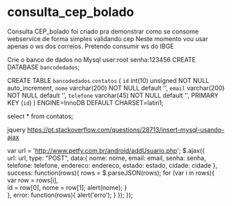 # consulta_cep_bolado

Consulta CEP_bolado foi criado pra demonstrar como se consome webservice de forma simples validando cep 
Neste momento vou usar apenas o ws dos correios. 
Pretendo consumir ws do IBGE

Crie o banco de dados no Mysql
user:root
senha:123456
CREATE DATABASE `bancodedados`;

CREATE TABLE  `bancodedados`.`contatos` (
  `id` int(10) unsigned NOT NULL auto_increment,
  `nome` varchar(200) NOT NULL default '',
  `email` varchar(200) NOT NULL default '',
  `telefone` varchar(45) NOT NULL default '',
  PRIMARY KEY  (`id`)
) ENGINE=InnoDB DEFAULT CHARSET=latin1;

select * from  contatos;




jquery
https://pt.stackoverflow.com/questions/28713/insert-mysql-usando-ajax

 var url = 'http://www.petfy.com.br/android/addUsuario.php';
            $.ajax({                                      
                url: url,
                type: "POST", 
                data:{
                    nome: nome, email: email, senha: senha, telefone: telefone, endereco: endereco, estado: estado, cidade: cidade
                },
                success: function(rows){
                    rows = $.parseJSON(rows);
                    for (var i in rows){    
                        var row = rows[i],          
                            id = row[0], 
                            nome = row[1]; 
                            alert(nome);
                    }       
                },
                error: function(rows){
                    alert('erro');
                }
            });
        });
